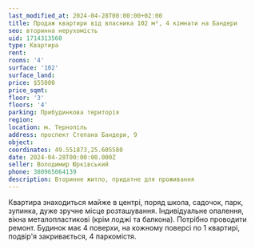```yaml
---
last_modified_at: 2024-04-28T00:00:00+02:00
title: Продаж квартири від власника 102 м², 4 кімнати на Бандери
seo: вторинна нерухомість
uid: 1714313560
type: Квартира
rent:
rooms: '4'
surface: '102'
surface_land:
price: $55000
price_sqmt:
floor: '3'
floors: '4'
parking: Прибудинкова територія
region:
location: м. Тернопіль
address: проспект Степана Бандери, 9
object:
coordinates: 49.551873,25.605580
date: 2024-04-28T00:00:00.000Z
seller: Володимир Юрківський
phone: 380965064139
description: Вторинне житло, придатне для проживання
---
```


Квартира знаходиться майже в центрі, поряд школа, садочок, парк, зупинка, дуже зручне місце розташування. Індивідуальне опалення, вікна металопластикові (крім лоджі та балкона). Потрібно проводити ремонт. Будинок має 4 поверхи, на кожному поверсі по 1 квартирі, подвір'я закривається, 4 паркомістя.

